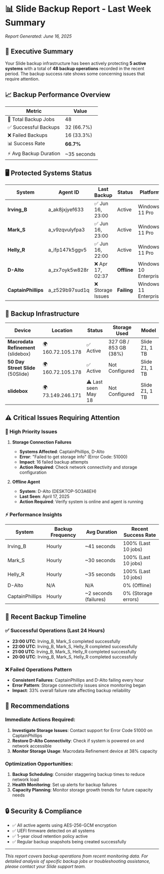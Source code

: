 # 📊 Slide Backup Report - Last Week Summary
*Report Generated: June 16, 2025*

## 🎯 Executive Summary

Your Slide backup infrastructure has been actively protecting **5 active systems** with a total of **48 backup operations** recorded in the recent period. The backup success rate shows some concerning issues that require attention.

## 📈 Backup Performance Overview

| Metric | Value |
|--------|-------|
| 🔄 Total Backup Jobs | 48 |
| ✅ Successful Backups | 32 (66.7%) |
| ❌ Failed Backups | 16 (33.3%) |
| 📊 Success Rate | **66.7%** |
| ⚡ Avg Backup Duration | ~35 seconds |

## 🖥️ Protected Systems Status

| System | Agent ID | Last Backup | Status | Platform |
|--------|----------|-------------|--------|----------|
| **Irving_B** | a_ak8jxjyef633 | ✅ Jun 16, 23:00 | Active | Windows 11 Pro |
| **Mark_S** | a_v9zqvulyfpa3 | ✅ Jun 16, 23:00 | Active | Windows 11 Pro |
| **Helly_R** | a_ifp147k5ggv5 | ✅ Jun 16, 22:00 | Active | Windows 11 Pro |
| **D-Alto** | a_zx7oyk5w828r | ❌ Apr 17, 02:37 | **Offline** | Windows 10 Enterprise |
| **CaptainPhillips** | a_z529b97sud1q | ❌ Storage Issues | **Failing** | Windows 11 Enterprise |

## 🏢 Backup Infrastructure

| Device | Location | Status | Storage Used | Model |
|--------|----------|--------|--------------|-------|
| **Macrodata Refinement** (slidebox) | 🌍 160.72.105.178 | ✅ Active | 327 GB / 853 GB (38%) | Slide Z1, 1 TB |
| **50 Day Street Slide** (50Slide) | 🌍 160.72.105.178 | ✅ Active | Not Configured | Slide Z1, 1 TB |
| **slidebox** | 🌍 73.149.246.171 | ⚠️ Last seen May 18 | Not Configured | Slide Z1, 1 TB |

## ⚠️ Critical Issues Requiring Attention

### 🚨 High Priority Issues

1. **Storage Connection Failures**
   - **Systems Affected**: CaptainPhillips, D-Alto
   - **Error**: "Failed to get storage info" (Error Code: 51000)
   - **Impact**: 16 failed backup attempts
   - **Action Required**: Check network connectivity and storage configuration

2. **Offline Agent**
   - **System**: D-Alto (DESKTOP-5O3A6EH)
   - **Last Seen**: April 17, 2025
   - **Action Required**: Verify system is online and agent is running

### ⚡ Performance Insights

| System | Backup Frequency | Avg Duration | Recent Success Rate |
|--------|------------------|--------------|-------------------|
| Irving_B | Hourly | ~41 seconds | 100% (Last 10 jobs) |
| Mark_S | Hourly | ~30 seconds | 100% (Last 10 jobs) |
| Helly_R | Hourly | ~35 seconds | 100% (Last 10 jobs) |
| D-Alto | N/A | N/A | 0% (Offline) |
| CaptainPhillips | Hourly | ~2 seconds (failures) | 0% (Storage errors) |

## 📅 Recent Backup Timeline

### ✅ Successful Operations (Last 24 Hours)
- **23:00 UTC**: Irving_B, Mark_S completed successfully
- **22:00 UTC**: Irving_B, Mark_S, Helly_R completed successfully  
- **21:00 UTC**: Irving_B, Mark_S, Helly_R completed successfully
- **20:00 UTC**: Irving_B, Mark_S, Helly_R completed successfully

### ❌ Failed Operations Pattern
- **Consistent Failures**: CaptainPhillips and D-Alto failing every hour
- **Error Pattern**: Storage connectivity issues since monitoring began
- **Impact**: 33% overall failure rate affecting backup reliability

## 🎯 Recommendations

### Immediate Actions Required:
1. **Investigate Storage Issues**: Contact support for Error Code 51000 on CaptainPhillips
2. **Restore D-Alto Connectivity**: Check if system is powered on and network accessible
3. **Monitor Storage Usage**: Macrodata Refinement device at 38% capacity

### Optimization Opportunities:
1. **Backup Scheduling**: Consider staggering backup times to reduce network load
2. **Health Monitoring**: Set up alerts for backup failures
3. **Capacity Planning**: Monitor storage growth trends for future capacity needs

## 🔒 Security & Compliance
- ✅ All active agents using AES-256-GCM encryption
- ✅ UEFI firmware detected on all systems
- ✅ 1-year cloud retention policy active
- ✅ Regular backup snapshots being created successfully

---
*This report covers backup operations from recent monitoring data. For detailed analysis of specific backup jobs or troubleshooting assistance, please contact your Slide support team.*